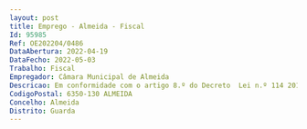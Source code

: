 ```yaml
--- 
layout: post
title: Emprego - Almeida - Fiscal
Id: 95985
Ref: OE202204/0486
DataAbertura: 2022-04-19
DataFecho: 2022-05-03
Trabalho: Fiscal
Empregador: Câmara Municipal de Almeida
Descricao: Em conformidade com o artigo 8.º do Decreto  Lei n.º 114 2019 de 20 de agosto, o conteúdo funcional da categoria de fiscal da carreira especial de fiscalização consubstancia  se no acompanhamento no local, assegurar o cumprimento das normas legais e regulamentares, informando sobre as irregularidades verificadas, prevenindo riscos e perigos para a saúde, segurança e integridade das pessoas e bens e garantindo o cumprimento de notificações e comunicações legalmente determinadas. Acompanhamento e fiscalização de obras particulares. Efetuar notificações relativas a embargos, demolições, etc  Fiscalizar a situação de viaturas abandonadas e sucata  Levantamento dos edifícios degradados  Verificar em relação a reclamos, anúncios, placas, cartazes, vitrinas, publicidade e toldos se foi requerido e emitida a respetiva licença e se encontram afixados conforme o aprovado. Acompanhamento e fiscalização de Mercado semanal. Fiscalizar e fazer cumprir os regulamentos, posturas municipais e demais dispositivos legais relativos a áreas de ocupação de via pública, obras particulares, abertura e funcionamento de estabelecimentos comerciais e industriais, preservação do ambiente natural e fiscalização preventiva do território. Prestar informações sobre situações de facto com vista à construção de processos municipais nas áreas da sua atuação específica.
CodigoPostal: 6350-130 ALMEIDA
Concelho: Almeida
Distrito: Guarda
--- 
```


